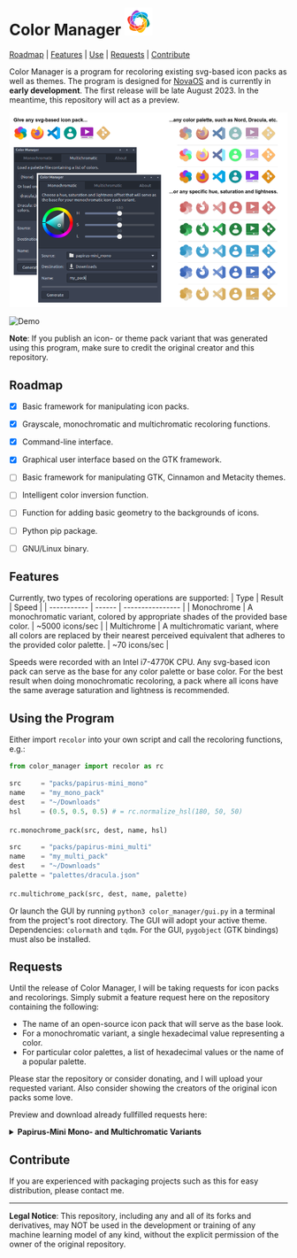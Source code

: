 # Color Manager <img src="res/icon.svg" width="50"/>

[Roadmap](#roadmap) | [Features](#features) | [Use](#use) | [Requests](#requests) | [Contribute](#contribute)

Color Manager is a program for recoloring existing svg-based icon packs as well as themes. The program is designed for [NovaOS](https://github.com/NicklasVraa/NovaOS) and is currently in **early development**. The first release will be late August 2023. In the meantime, this repository will act as a preview.

![GUI](res/gui.png)

![Demo](res/demo.gif)

**Note**: If you publish an icon- or theme pack variant that was generated using this program, make sure to credit the original creator and this repository.


## Roadmap <a name="roadmap"></a>
- [x] Basic framework for manipulating icon packs.
- [x] Grayscale, monochromatic and multichromatic recoloring functions.
- [x] Command-line interface.
- [x] Graphical user interface based on the GTK framework.
- [ ] Basic framework for manipulating GTK, Cinnamon and Metacity themes.
- [ ] Intelligent color inversion function.
- [ ] Function for adding basic geometry to the backgrounds of icons.
- [ ] Python pip package.
- [ ] GNU/Linux binary.


## Features <a name="features"></a>
Currently, two types of recoloring operations are supported:
| Type        | Result | Speed            |
| ----------- | ------ | ---------------- |
| Monochrome  | A monochromatic variant, colored by appropriate shades of the provided base color. | ~5000 icons/sec |
| Multichrome | A multichromatic variant, where all colors are replaced by their nearest perceived equivalent that adheres to the provided color palette. | ~70 icons/sec |

Speeds were recorded with an Intel i7-4770K CPU. Any svg-based icon pack can serve as the base for any color palette or base color. For the best result when doing monochromatic recoloring, a pack where all icons have the same average saturation and lightness is recommended.


## Using the Program<a name="use"></a>
Either import `recolor` into your own script and call the recoloring functions, e.g.:
```python
from color_manager import recolor as rc
```
```python
src     = "packs/papirus-mini_mono"
name    = "my_mono_pack"
dest    = "~/Downloads"
hsl     = (0.5, 0.5, 0.5) # = rc.normalize_hsl(180, 50, 50)

rc.monochrome_pack(src, dest, name, hsl)
```
```python
src     = "packs/papirus-mini_multi"
name    = "my_multi_pack"
dest    = "~/Downloads"
palette = "palettes/dracula.json"

rc.multichrome_pack(src, dest, name, palette)
```

Or launch the GUI by running `python3 color_manager/gui.py` in a terminal from the project's root directory. The GUI will adopt your active theme. Dependencies: `colormath` and `tqdm`. For the GUI, `pygobject` (GTK bindings) must also be installed.


## Requests <a name="requests"></a>
Until the release of Color Manager, I will be taking requests for icon packs and recolorings. Simply submit a feature request here on the repository containing the following:
- The name of an open-source icon pack that will serve as the base look.
- For a monochromatic variant, a single hexadecimal value representing a color.
- For particular color palettes, a list of hexadecimal values or the name of a popular palette.

Please star the repository or consider donating, and I will upload your requested variant. Also consider showing the creators of the original icon packs some love.

Preview and download already fullfilled requests here:
<details>
<summary><b>Papirus-Mini Mono- and Multichromatic Variants</b></summary>
The original papirus set is massive (>100MB), so this version has been simplified, e.g. icons no longer have multiple versions for slightly different icon sizes. As a result, it only takes up ~10MB when zipped.

| Name  | Examples | Status |
| ----- | -------- | -------|
| Original | <img src="res/previews/papirus/original/colors.png" width="50"/>  <img src="res/previews/papirus/original/firefox.png" width="50"/> <img src="res/previews/papirus/original/vscode.png" width="50"/> <img src="res/previews/papirus/original/account.png" width="50"/>  <img src="res/previews/papirus/original/video.png" width="50"/> <img src="res/previews/papirus/original/git.png" width="50"/> | [Source](https://github.com/PapirusDevelopmentTeam/papirus-icon-theme) |
| Nord | <img src="res/previews/papirus/nord/colors.png" width="50"/>  <img src="res/previews/papirus/nord/firefox.png" width="50"/> <img src="res/previews/papirus/nord/vscode.png" width="50"/> <img src="res/previews/papirus/nord/account.png" width="50"/>  <img src="res/previews/papirus/nord/video.png" width="50"/> <img src="res/previews/papirus/nord/git.png" width="50"/> | Finished |
| Dracula | <img src="res/previews/papirus/dracula/colors.png" width="50"/>  <img src="res/previews/papirus/dracula/firefox.png" width="50"/> <img src="res/previews/papirus/dracula/vscode.png" width="50"/> <img src="res/previews/papirus/dracula/account.png" width="50"/>  <img src="res/previews/papirus/dracula/video.png" width="50"/> <img src="res/previews/papirus/dracula/git.png" width="50"/> | Released |
| Catppuccin | <img src="res/previews/papirus/catppuccin/colors.png" width="50"/>  <img src="res/previews/papirus/catppuccin/firefox.png" width="50"/> <img src="res/previews/papirus/catppuccin/vscode.png" width="50"/> <img src="res/previews/papirus/catppuccin/account.png" width="50"/>  <img src="res/previews/papirus/catppuccin/video.png" width="50"/> <img src="res/previews/papirus/catppuccin/git.png" width="50"/> | Released |

| Name  | Examples | Status |
| ----- | -------- | -------|
| Galactic | <img src="res/previews/papirus/galactic/colors.png" width="50"/>  <img src="res/previews/papirus/galactic/firefox.png" width="50"/> <img src="res/previews/papirus/galactic/vscode.png" width="50"/> <img src="res/previews/papirus/galactic/account.png" width="50"/>  <img src="res/previews/papirus/galactic/video.png" width="50"/> <img src="res/previews/papirus/galactic/git.png" width="50"/> | Released |
| Strawberry | <img src="res/previews/papirus/strawberry/colors.png" width="50"/>  <img src="res/previews/papirus/strawberry/firefox.png" width="50"/> <img src="res/previews/papirus/strawberry/vscode.png" width="50"/> <img src="res/previews/papirus/strawberry/account.png" width="50"/>  <img src="res/previews/papirus/strawberry/video.png" width="50"/> <img src="res/previews/papirus/strawberry/git.png" width="50"/> | Released |
| Amazon | <img src="res/previews/papirus/amazon/colors.png" width="50"/>  <img src="res/previews/papirus/amazon/firefox.png" width="50"/> <img src="res/previews/papirus/amazon/vscode.png" width="50"/> <img src="res/previews/papirus/amazon/account.png" width="50"/>  <img src="res/previews/papirus/amazon/video.png" width="50"/> <img src="res/previews/papirus/amazon/git.png" width="50"/> | Finished |
| Pacific | <img src="res/previews/papirus/pacific/colors.png" width="50"/>  <img src="res/previews/papirus/pacific/firefox.png" width="50"/> <img src="res/previews/papirus/pacific/vscode.png" width="50"/> <img src="res/previews/papirus/pacific/account.png" width="50"/>  <img src="res/previews/papirus/pacific/video.png" width="50"/> <img src="res/previews/papirus/pacific/git.png" width="50"/> | Finished |
| Cobalt | <img src="res/previews/papirus/cobalt/colors.png" width="50"/>  <img src="res/previews/papirus/cobalt/firefox.png" width="50"/> <img src="res/previews/papirus/cobalt/vscode.png" width="50"/> <img src="res/previews/papirus/cobalt/account.png" width="50"/>  <img src="res/previews/papirus/cobalt/video.png" width="50"/> <img src="res/previews/papirus/cobalt/git.png" width="50"/> | Finished |
| Bumblebee | <img src="res/previews/papirus/bumblebee/colors.png" width="50"/>  <img src="res/previews/papirus/bumblebee/firefox.png" width="50"/> <img src="res/previews/papirus/bumblebee/vscode.png" width="50"/> <img src="res/previews/papirus/bumblebee/account.png" width="50"/>  <img src="res/previews/papirus/bumblebee/video.png" width="50"/> <img src="res/previews/papirus/bumblebee/git.png" width="50"/> | Released |
| Goldenrod | <img src="res/previews/papirus/goldenrod/colors.png" width="50"/>  <img src="res/previews/papirus/goldenrod/firefox.png" width="50"/> <img src="res/previews/papirus/goldenrod/vscode.png" width="50"/> <img src="res/previews/papirus/goldenrod/account.png" width="50"/>  <img src="res/previews/papirus/goldenrod/video.png" width="50"/> <img src="res/previews/papirus/goldenrod/git.png" width="50"/> | Released |
</details>


## Contribute <a name="contribute"></a>
If you are experienced with packaging projects such as this for easy distribution, please contact me.

---
**Legal Notice**: This repository, including any and all of its forks and derivatives, may NOT be used in the development or training of any machine learning model of any kind, without the explicit permission of the owner of the original repository.

